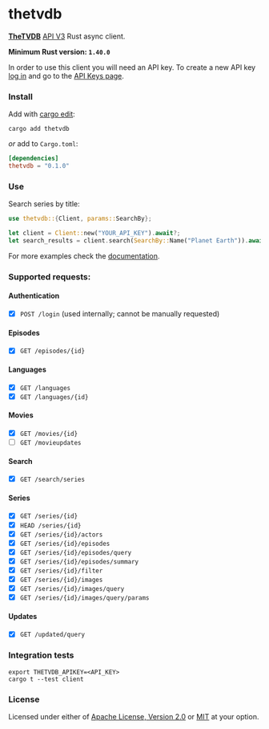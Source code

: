 # thetvdb

__[TheTVDB]__ [API V3] Rust async client.

__Minimum Rust version: `1.40.0`__

In order to use this client you will need an API key. To create a new API key
[log in] and go to the [API Keys page].

### Install

Add with [cargo edit]:
```
cargo add thetvdb
```

_or_ add to `Cargo.toml`:
```toml
[dependencies]
thetvdb = "0.1.0"
```

### Use
Search series by title:
```rust
use thetvdb::{Client, params::SearchBy};

let client = Client::new("YOUR_API_KEY").await?;
let search_results = client.search(SearchBy::Name("Planet Earth")).await?;
```
For more examples check the [documentation].

### Supported requests:

#### Authentication
- [x] `POST /login` (used internally; cannot be manually requested)

#### Episodes
- [x] `GET /episodes/{id}`

#### Languages
- [x] `GET /languages`
- [x] `GET /languages/{id}`

#### Movies
- [x] `GET /movies/{id}`
- [ ] `GET /movieupdates`

#### Search
- [x] `GET /search/series`

#### Series
- [x] `GET /series/{id}`
- [x] `HEAD /series/{id}`
- [x] `GET /series/{id}/actors`
- [x] `GET /series/{id}/episodes`
- [x] `GET /series/{id}/episodes/query`
- [x] `GET /series/{id}/episodes/summary`
- [x] `GET /series/{id}/filter`
- [x] `GET /series/{id}/images`
- [x] `GET /series/{id}/images/query`
- [x] `GET /series/{id}/images/query/params`

#### Updates
- [x] `GET /updated/query`

### Integration tests
```
export THETVDB_APIKEY=<API_KEY>
cargo t --test client
```

### License
Licensed under either of [Apache License, Version 2.0](LICENSE-APACHE)
or [MIT](LICENSE-MIT) at your option.

[log in]: https://thetvdb.com/auth/login
[api keys page]: https://thetvdb.com/dashboard/account/apikeys
[cargo edit]: https://github.com/killercup/cargo-edit
[thetvdb]: https://thetvdb.com/
[api v3]: https://api.thetvdb.com/swagger
[documentation]: https://docs.rs/thetvdb/latest
